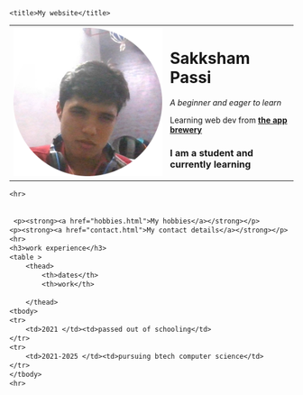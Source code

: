 <!DOCTYPE html>
<html lang="en">

<head>
    <meta charset="UTF-8">

    <title>My website</title>
</head>

<body>
    <table cellspacing="20">
        <tr>
            <td> <img src="sakkshamimg.png" alt="sakksham's profile picture"></td>
            <td> <h1>Sakksham Passi</h1>
                <p><em>A beginner and eager to learn</em></p>
                <p>Learning web dev from <strong><a href="https://appbrewery.com/">the app brewery</a></strong> </p>
                <h3>I am a student and currently learning</h3></td>
        </tr>
    </table>
   
   
    <hr>
    
    
     <p><strong><a href="hobbies.html">My hobbies</a></strong></p>
    <p><strong><a href="contact.html">My contact details</a></strong></p>
    <hr>
    <h3>work experience</h3>
    <table >
        <thead>
            <th>dates</th>
            <th>work</th>
     
        </thead>
    <tbody>
    <tr>
        <td>2021 </td><td>passed out of schooling</td>
    </tr>
    <tr>
        <td>2021-2025 </td><td>pursuing btech computer science</td>
    </tr>
    </tbody>
    <hr>
</body>

</html>
